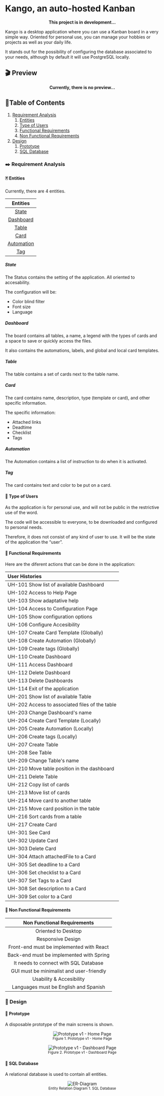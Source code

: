 # Kango, an auto-hosted Kanban

<p align="center">
<strong>This project is in development...</strong>
</p>

Kango is a desktop application where you can use a Kanban board in a very simple way. Oriented for personal use, you can manage your hobbies or projects as well as your daily life.  

It stands out for the possibility of configuring the database associated to your needs, although by default it will use PostgreSQL locally.

## :clapper: Preview

<p align="center">
<strong>Currently, there is no preview...</strong>
</p>

## :scroll:Table of Contents

1. [Requirement Analysis](#black_nib-requirement-analysis)
    1. [Entities](#black_joker-entities)
    1. [Type of Users](#busts_in_silhouette-type-of-users)
    1. [Functional Requirements](#wrench-functional-requirements)
    1. [Non Functional Requirements](#electric_plug-non-functional-requirements)
1. [Design](#straight_ruler-design)
    1. [Prototype](#airplane-navigation)
    1. [SQL Database](#dvd-sql-database)

### :black_nib: Requirement Analysis

#### :black_joker: Entities

Currently, there are 4 entities.

| Entities |
| :-: |
| [State](#state) |
| [Dashboard](#dashboard) |
| [Table](#table) |
| [Card](#card) |
| [Automation](#automation) |
| [Tag](#tag) |

##### State

The Status contains the setting of the application. All oriented to accesability.

The configuration will be:
- Color blind filter
- Font size
- Language

##### Dashboard

The board contains all tables, a name, a legend with the types of cards and a space to save or quickly access the files.

It also contains the automations, labels, and global and local card templates.

##### Table

The table contains a set of cards next to the table name.

##### Card

The card contains name, description, type (template or card), and other specific information.

The specific information:
- Attached links
- Deadtime
- Checklist
- Tags

##### Automation

The Automation contains a list of instruction to do when it is activated.

##### Tag

The card contains text and color to be put on a card.


#### :busts_in_silhouette: Type of Users

As the application is for personal use, and will not be public in the restrictive use of the word.

The code will be accessible to everyone, to be downloaded and configured to personal needs.

Therefore, it does not consist of any kind of user to use. It will be the state of the application the “user”.

#### :wrench: Functional Requirements

Here are the diferent actions that can be done in the application:

| User Histories | 
| :-- |
| UH-101 Show list of available Dashboard |
| UH-102 Access to Help Page |
| UH-103 Show adaptative help |
| UH-104 Access to Configuration Page |
| UH-105 Show configuration options |
| UH-106 Configure Accesibility |
| UH-107 Create Card Template (Globally) |
| UH-108 Create Automation (Globally) |
| UH-109 Create tags (Globally) |
| UH-110 Create Dashboard |
| UH-111 Access Dashboard |
| UH-112 Delete Dashboard |
| UH-113 Delete Dashboards |
| UH-114 Exit of the application |
| UH-201 Show list of available Table | 
| UH-202 Access to associated files of the table |
| UH-203 Change Dashboard's name |
| UH-204 Create Card Template (Locally) |
| UH-205 Create Automation (Locally) |
| UH-206 Create tags (Locally) |
| UH-207 Create Table |
| UH-208 See Table |
| UH-209 Change Table's name |
| UH-210 Move table position in the dashboard |
| UH-211 Delete Table |
| UH-212 Copy list of cards |
| UH-213 Move list of cards |
| UH-214 Move card to another table |
| UH-215 Move card position in the table |
| UH-216 Sort cards from a table |
| UH-217 Create Card |
| UH-301 See Card |
| UH-302 Update Card |
| UH-303 Delete Card |
| UH-304 Attach attachedFile to a Card |
| UH-305 Set deadline to a Card|
| UH-306 Set checklist to a Card |
| UH-307 Set Tags to a Card |
| UH-308 Set description to a Card |
| UH-309 Set color to a Card |

#### :electric_plug: Non Functional Requirements

| Non Functional Requirements |
| :-: |
| Oriented to Desktop |
| Responsive Design |
| Front-end must be implemented with React |
| Back-end must be implemented with Spring |
| It needs to connect with SQL Database |
| GUI must be minimalist and user-friendly |
| Usability & Accesibility |
| Languages must be English and Spanish  |

### :straight_ruler: Design

#### :bookmark_tabs: Prototype

A disposable prototype of the main screens is shown.

<p align="center">
  <img src="/docs/prototype/v1/Home_Page.png" alt="Prototype v1 - Home Page">
  <br>
  <small>Figure 1. Prototype v1 - Home Page</small>
</p>

<p align="center">
  <img src="/docs/prototype/v1/Dashboard_Page.png" alt="Prototype v1 - Dashboard Page">
  <br>
  <small>Figure 2. Prototype v1 - Dashboard Page</small>
</p>

#### :dvd: SQL Database

A relational database is used to contain all entities.

<p align="center">
  <img src="/docs/diagrams/ER_Model.svg" alt="ER-Diagram">
  <br>
  <small>Entity Relation Diagram 1. SQL Database</small>
</p>